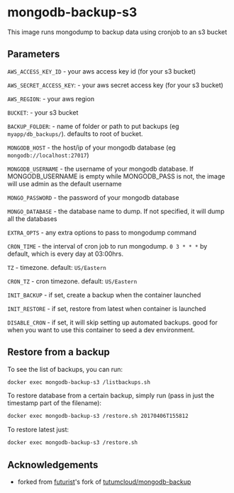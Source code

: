 # mongodb-backup-s3

This image runs mongodump to backup data using cronjob to an s3 bucket

## Parameters

`AWS_ACCESS_KEY_ID` - your aws access key id (for your s3 bucket)

`AWS_SECRET_ACCESS_KEY`: - your aws secret access key (for your s3 bucket)

`AWS_REGION`: - your aws region

`BUCKET`: - your s3 bucket

`BACKUP_FOLDER`: - name of folder or path to put backups (eg `myapp/db_backups/`). defaults to root of bucket.

`MONGODB_HOST` - the host/ip of your mongodb database (eg `mongodb://localhost:27017`)

`MONGODB_USERNAME` - the username of your mongodb database. If MONGODB_USERNAME is empty while MONGODB_PASS is not, the image will use admin as the default username

`MONGO_PASSWORD` - the password of your mongodb database

`MONGO_DATABASE` - the database name to dump. If not specified, it will dump all the databases

`EXTRA_OPTS` - any extra options to pass to mongodump command

`CRON_TIME` - the interval of cron job to run mongodump. `0 3 * * *` by default, which is every day at 03:00hrs.

`TZ` - timezone. default: `US/Eastern`

`CRON_TZ` - cron timezone. default: `US/Eastern`

`INIT_BACKUP` - if set, create a backup when the container launched

`INIT_RESTORE` - if set, restore from latest when container is launched

`DISABLE_CRON` - if set, it will skip setting up automated backups. good for when you want to use this container to seed a dev environment.

## Restore from a backup

To see the list of backups, you can run:

```bash
docker exec mongodb-backup-s3 /listbackups.sh
```

To restore database from a certain backup, simply run (pass in just the timestamp part of the filename):

```bash
docker exec mongodb-backup-s3 /restore.sh 20170406T155812
```

To restore latest just:

```bash
docker exec mongodb-backup-s3 /restore.sh
```

## Acknowledgements

- forked from [futurist](https://github.com/futurist)'s fork of [tutumcloud/mongodb-backup](https://github.com/tutumcloud/mongodb-backup)
